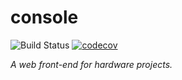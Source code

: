 <!--
    =====================================
    generator=datazen
    version=3.1.0
    hash=39c9ec573ed27a8101466b3db4b2693f
    =====================================
-->

# console

![Build Status](https://github.com/vkottler/console/workflows/Node%20Package/badge.svg)
[![codecov](https://codecov.io/gh/vkottler/console/branch/master/graphs/badge.svg?branch=master)](https://codecov.io/github/vkottler/console)

*A web front-end for hardware projects.*
